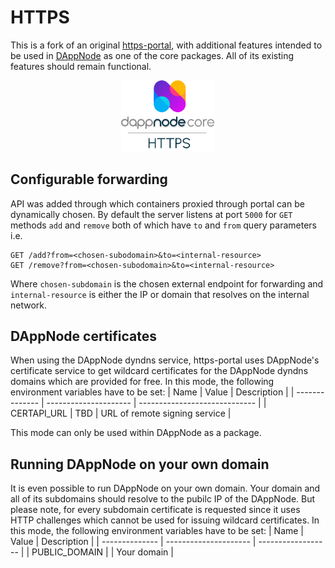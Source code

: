 # HTTPS

This is a fork of an original [https-portal](https://github.com/SteveLTN/https-portal), with additional features intended to be used in [DAppNode](https://github.com/dappnode/DAppNode) as one of the core packages. All of its existing features should remain functional.

<p align="center"><a href="#"><img width="150" title="DAPPMANAGER" src='https-portal-avatar.png' /></a></p>

## Configurable forwarding

API was added through which containers proxied through portal can be dynamically chosen. By default the server listens at port `5000` for `GET` methods `add` and `remove` both of which have `to` and `from` query parameters i.e.

```
GET /add?from=<chosen-subodomain>&to=<internal-resource>
GET /remove?from=<chosen-subodomain>&to=<internal-resource>
```

Where `chosen-subdomain` is the chosen external endpoint for forwarding and `internal-resource` is either the IP or domain that resolves on the internal network.

## DAppNode certificates

When using the DAppNode dyndns service, https-portal uses DAppNode's certificate service to get wildcard certificates for the DAppNode dyndns domains which are provided for free. In this mode, the following environment variables have to be set:
| Name | Value | Description |
| -------------- | --------------------- | ----------------------------- |
| CERTAPI_URL | TBD | URL of remote signing service |

This mode can only be used within DAppNode as a package.

## Running DAppNode on your own domain

It is even possible to run DAppNode on your own domain. Your domain and all of its subdomains should resolve to the pubilc IP of the DAppNode. But please note, for every subdomain certificate is requested since it uses HTTP challenges which cannot be used for issuing wildcard certificates.
In this mode, the following environment variables have to be set:
| Name | Value | Description |
| -------------- | --------------------- | ------------------ |
| PUBLIC_DOMAIN | | Your domain |
